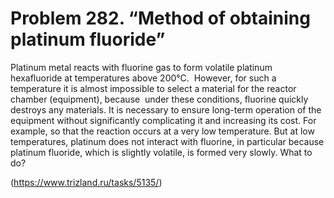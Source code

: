 # Problem 282. “Method of obtaining platinum fluoride”

Platinum metal reacts with fluorine gas to form volatile platinum hexafluoride at temperatures above 200°C.  However, for such a temperature it is almost impossible to select a material for the reactor chamber (equipment), because  under these conditions, fluorine quickly destroys any materials. It is necessary to ensure long-term operation of the equipment without significantly complicating it and increasing its cost. For example, so that the reaction occurs at a very low temperature. But at low temperatures, platinum does not interact with fluorine, in particular because platinum fluoride, which is slightly volatile, is formed very slowly. What to do?

(https://www.trizland.ru/tasks/5135/)